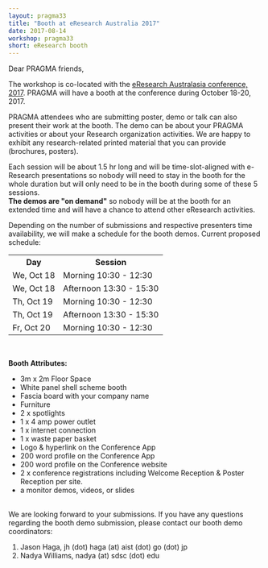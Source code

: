 ```yaml
---
layout: pragma33
title: "Booth at eResearch Australia 2017"
date: 2017-08-14
workshop: pragma33
short: eResearch booth
---
```


Dear PRAGMA friends,

The workshop is co-located with the [eResearch Australasia conference, 2017](https://conference.eresearch.edu.au/). 
PRAGMA will have a booth at the conference during October 18-20, 2017. 

PRAGMA attendees who are submitting poster, demo or talk can also 
present their work at the booth.  The demo can be about your PRAGMA activities
or about your Research organization activities. We are happy to exhibit 
any research-related printed material that you can provide (brochures,
posters).

Each session will be about 1.5 hr long  and will be time-slot-aligned with e-Research 
presentations so nobody will need to stay in the booth  for the whole duration
but will only need to be in the booth during some of these 5 sessions.  
**The demos are "on demand"** so nobody will be
at the booth for an extended time
and will have a chance to attend other eResearch activities. 

Depending on the number of submissions and respective presenters time
availability, we will make a schedule for the booth demos.  Current proposed
schedule:

<table class="program33">
  <tr>
    <th class="program33col">Day</th>
    <th>Session</th>
  </tr>
  <tr>
    <td>We, Oct 18</td>
    <td>Morning 10:30 - 12:30</td>
  </tr>
  <tr>
    <td>We, Oct 18</td>
    <td>Afternoon 13:30 - 15:30</td>
  </tr>
  <tr>
    <td>Th, Oct 19</td>
    <td>Morning 10:30 - 12:30</td>
  </tr>
  <tr>
    <td>Th, Oct 19</td>
    <td>Afternoon 13:30 - 15:30</td>
  </tr>
  <tr>
    <td>Fr, Oct 20</td>
    <td>Morning 10:30 - 12:30</td>
  </tr>
</table>

<br>


**Booth Attributes:**

  * 3m x 2m Floor Space
  * White panel shell scheme booth
  * Fascia board with your company name
  * Furniture
  * 2 x spotlights
  * 1 x 4 amp power outlet
  * 1 x internet connection
  * 1 x waste paper basket
  * Logo & hyperlink on the Conference App
  * 200 word profile on the Conference App
  * 200 word profile on the Conference website
  * 2 x conference registrations including Welcome Reception & Poster Reception per site.
  * a monitor demos, videos, or slides

<br>
We are looking forward to your submissions. If you have any questions
regarding the booth demo submission, please contact our booth demo coordinators:

1. Jason Haga, jh (dot) haga (at) aist (dot) go (dot) jp
2. Nadya Williams, nadya (at) sdsc (dot) edu
